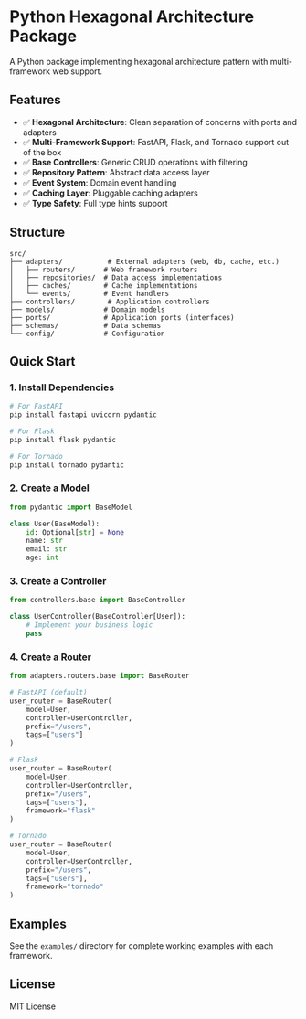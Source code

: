 # Python Hexagonal Architecture Package

A Python package implementing hexagonal architecture pattern with multi-framework web support.

## Features

- ✅ **Hexagonal Architecture**: Clean separation of concerns with ports and adapters
- ✅ **Multi-Framework Support**: FastAPI, Flask, and Tornado support out of the box
- ✅ **Base Controllers**: Generic CRUD operations with filtering
- ✅ **Repository Pattern**: Abstract data access layer
- ✅ **Event System**: Domain event handling
- ✅ **Caching Layer**: Pluggable caching adapters
- ✅ **Type Safety**: Full type hints support

## Structure

```
src/
├── adapters/           # External adapters (web, db, cache, etc.)
│   ├── routers/       # Web framework routers
│   ├── repositories/  # Data access implementations
│   ├── caches/        # Cache implementations
│   └── events/        # Event handlers
├── controllers/        # Application controllers
├── models/            # Domain models
├── ports/             # Application ports (interfaces)
├── schemas/           # Data schemas
└── config/            # Configuration
```

## Quick Start

### 1. Install Dependencies

```bash
# For FastAPI
pip install fastapi uvicorn pydantic

# For Flask
pip install flask pydantic

# For Tornado
pip install tornado pydantic
```

### 2. Create a Model

```python
from pydantic import BaseModel

class User(BaseModel):
    id: Optional[str] = None
    name: str
    email: str
    age: int
```

### 3. Create a Controller

```python
from controllers.base import BaseController

class UserController(BaseController[User]):
    # Implement your business logic
    pass
```

### 4. Create a Router

```python
from adapters.routers.base import BaseRouter

# FastAPI (default)
user_router = BaseRouter(
    model=User,
    controller=UserController,
    prefix="/users",
    tags=["users"]
)

# Flask
user_router = BaseRouter(
    model=User,
    controller=UserController,
    prefix="/users",
    tags=["users"],
    framework="flask"
)

# Tornado
user_router = BaseRouter(
    model=User,
    controller=UserController,
    prefix="/users",
    tags=["users"],
    framework="tornado"
)
```

## Examples

See the `examples/` directory for complete working examples with each framework.

## License

MIT License
